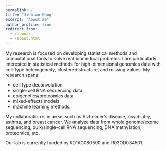 ```yaml
---
permalink: /
title: "Jiebiao Wang"
excerpt: "About me"
author_profile: true
redirect_from: 
  - /about/
  - /about.html
---
```


My research is focused on developing statistical methods and computational tools to solve real biomedical problems. I am particularly interested in statistical methods for high-dimensional genomics data with cell-type heterogeneity, clustered structure, and missing values. My research spans:
* cell type deconvolution
* single-cell RNA sequencing data
* epigenetics/proteomics data
* mixed-effects models
* machine learning methods.

My collaboration is in areas such as Alzheimer's disease, psychiatry, asthma, and breast cancer. We analyze data from whole genome/exome sequencing, bulk/single-cell RNA sequencing, DNA methylation, proteomics, etc.

Our lab is currently funded by R01AG080590 and R03OD034501.
